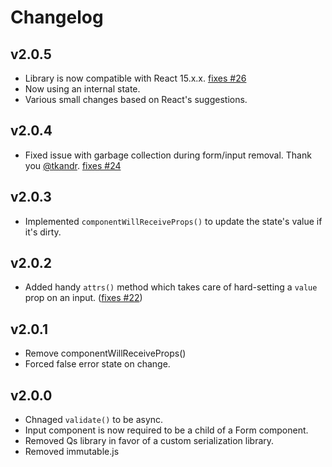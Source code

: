 # Changelog

## v2.0.5
  * Library is now compatible with React 15.x.x. [fixes #26](https://github.com/LevInteractive/react-serial-forms/issues/26)
  * Now using an internal state.
  * Various small changes based on React's suggestions.

## v2.0.4
  * Fixed issue with garbage collection during form/input removal. Thank you [@tkandr](https://github.com/tkandr). [fixes #24](https://github.com/LevInteractive/react-serial-forms/issues/24)

## v2.0.3
  * Implemented `componentWillReceiveProps()` to update the state's value if it's dirty.

## v2.0.2
  * Added handy `attrs()` method which takes care of hard-setting a `value` prop on an input. ([fixes #22](https://github.com/LevInteractive/react-serial-forms/issues/22))

## v2.0.1
  * Remove componentWillReceiveProps()
  * Forced false error state on change.

## v2.0.0
  * Chnaged `validate()` to be async.
  * Input component is now required to be a child of a Form component.
  * Removed Qs library in favor of a custom serialization library.
  * Removed immutable.js

